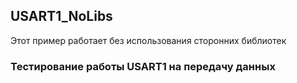 
## USART1_NoLibs
Этот пример работает без использования сторонних библиотек

### Тестирование работы USART1 на передачу данных
